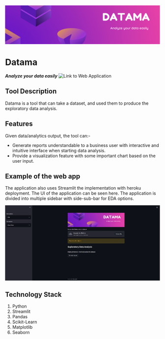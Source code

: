 ![datama](https://github.com/aimanraz/datama-streamlit/blob/master/Banner.png)

# Datama 

_**Analyze your data easily**_
![Link to Web Application](https://datama-streamlit.herokuapp.com/)

## Tool Description 

Datama is a tool that can take a dataset, and used them to produce the exploratory data analysis.

## Features 

Given data/analytics output, the tool can:-

- Generate reports understandable to a business user with interactive and intuitive interface when starting data analysis.
- Provide a visualization feature with some important chart based on the user input.

## Example of the web app

The application also uses Streamlit the implementation with heroku deployment. The UI of the application can be seen here. The application is divided into multiple sidebar with side-sub-bar for EDA options.

![UI of the application](https://github.com/aimanraz/streamlit-first/blob/master/img/ui-snapshot.JPG)

## Technology Stack 

1. Python 
2. Streamlit 
3. Pandas
4. Scikit-Learn
5. Matplotlib
6. Seaborn

